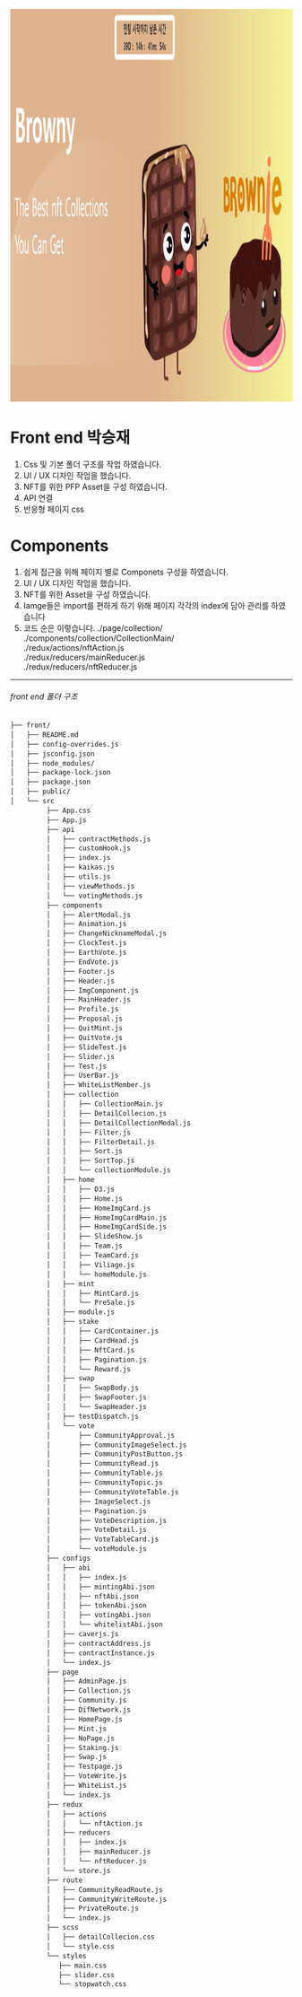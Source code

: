 <img src="https://github.com/Kyungil-HashBrand-Brownie/main/blob/feature_njh/docs/images/title.png" width="100%" height="700px" title="" alt="RubberDuck"></img><br/>


Front end 박승재
=============
1. Css 및 기본 폴더 구조를 작업 하였습니다.
2. UI / UX 디자인 작업을 했습니다.
3. NFT를 위한 PFP Asset을 구성 하였습니다.
4. API 연결
5. 반응형 페이지 css






Components
=============
1. 쉽게 접근을 위해 페이지 별로 Componets 구성을 하였습니다.
2. UI / UX 디자인 작업을 했습니다.
3. NFT를 위한 Asset을 구성 하였습니다.
4. Iamge들은 import를 편하게 하기 위해 페이지 각각의 index에 담아 관리를 하였습니다
5. 코드 순은 이렇습니다.
./page/collection/ <br/>
./components/collection/CollectionMain/ <br/>
./redux/actions/nftAction.js <br/>
./redux/reducers/mainReducer.js<br/>
./redux/reducers/nftReducer.js<br/>



---------------------------------------


###### front end 폴더 구조


```bash
├── front/
│   ├── README.md
│   ├── config-overrides.js
│   ├── jsconfig.json
│   ├── node_modules/
│   ├── package-lock.json
│   ├── package.json
│   ├── public/
│   └── src
         ├── App.css
         ├── App.js
         ├── api
         │   ├── contractMethods.js
         │   ├── customHook.js
         │   ├── index.js
         │   ├── kaikas.js
         │   ├── utils.js
         │   ├── viewMethods.js
         │   └── votingMethods.js
         ├── components
         │   ├── AlertModal.js
         │   ├── Animation.js
         │   ├── ChangeNicknameModal.js
         │   ├── ClockTest.js
         │   ├── EarthVote.js
         │   ├── EndVote.js
         │   ├── Footer.js
         │   ├── Header.js
         │   ├── ImgComponent.js
         │   ├── MainHeader.js
         │   ├── Profile.js
         │   ├── Proposal.js
         │   ├── QuitMint.js
         │   ├── QuitVote.js
         │   ├── SlideTest.js
         │   ├── Slider.js
         │   ├── Test.js
         │   ├── UserBar.js
         │   ├── WhiteListMember.js
         │   ├── collection
         │   │   ├── CollectionMain.js
         │   │   ├── DetailCollecion.js
         │   │   ├── DetailCollectionModal.js
         │   │   ├── Filter.js
         │   │   ├── FilterDetail.js
         │   │   ├── Sort.js
         │   │   ├── SortTop.js
         │   │   └── collectionModule.js
         │   ├── home
         │   │   ├── D3.js
         │   │   ├── Home.js
         │   │   ├── HomeImgCard.js
         │   │   ├── HomeImgCardMain.js
         │   │   ├── HomeImgCardSide.js
         │   │   ├── SlideShow.js
         │   │   ├── Team.js
         │   │   ├── TeamCard.js
         │   │   ├── Viliage.js
         │   │   └── homeModule.js
         │   ├── mint
         │   │   ├── MintCard.js
         │   │   └── PreSale.js
         │   ├── module.js
         │   ├── stake
         │   │   ├── CardContainer.js
         │   │   ├── CardHead.js
         │   │   ├── NftCard.js
         │   │   ├── Pagination.js
         │   │   └── Reward.js
         │   ├── swap
         │   │   ├── SwapBody.js
         │   │   ├── SwapFooter.js
         │   │   └── SwapHeader.js
         │   ├── testDispatch.js
         │   └── vote
         │       ├── CommunityApproval.js
         │       ├── CommunityImageSelect.js
         │       ├── CommunityPostButton.js
         │       ├── CommunityRead.js
         │       ├── CommunityTable.js
         │       ├── CommunityTopic.js
         │       ├── CommunityVoteTable.js
         │       ├── ImageSelect.js
         │       ├── Pagination.js
         │       ├── VoteDescription.js
         │       ├── VoteDetail.js
         │       ├── VoteTableCard.js
         │       └── voteModule.js
         ├── configs
         │   ├── abi
         │   │   ├── index.js
         │   │   ├── mintingAbi.json
         │   │   ├── nftAbi.json
         │   │   ├── tokenAbi.json
         │   │   ├── votingAbi.json
         │   │   └── whitelistAbi.json
         │   ├── caverjs.js
         │   ├── contractAddress.js
         │   ├── contractInstance.js
         │   └── index.js
         ├── page
         │   ├── AdminPage.js
         │   ├── Collection.js
         │   ├── Community.js
         │   ├── DifNetwork.js
         │   ├── HomePage.js
         │   ├── Mint.js
         │   ├── NoPage.js
         │   ├── Staking.js
         │   ├── Swap.js
         │   ├── Testpage.js
         │   ├── VoteWrite.js
         │   ├── WhiteList.js
         │   └── index.js
         ├── redux
         │   ├── actions
         │   │   └── nftAction.js
         │   ├── reducers
         │   │   ├── index.js
         │   │   ├── mainReducer.js
         │   │   └── nftReducer.js
         │   └── store.js
         ├── route
         │   ├── CommunityReadRoute.js
         │   ├── CommunityWriteRoute.js
         │   ├── PrivateRoute.js
         │   └── index.js
         ├── scss
         │   ├── detailCollecion.css
         │   └── style.css
         └── styles
            ├── main.css
            ├── slider.css
            └── stopwatch.css